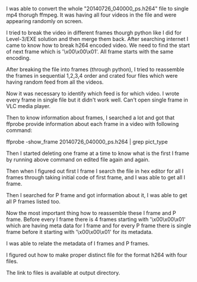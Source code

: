 I was able to convert the whole "20140726_040000_ps.h264" file to single mp4 thorugh ffmpeg.
It was having all four videos in the file and were appearing randomly on screen.

I tried to break the video in different frames thourgh python like I did for Level-3/EXE solution and then merge them back.
After searching internet I came to know how to break h264 encoded video. We need to find the start of next frame which is '\x00\x00\x01'.
All frame starts with the same encoding.

After breaking the file into frames (through python), I tried to reassemble the frames in sequential 1,2,3,4 order and crated four files which were having random feed from all the videos.

Now it was necessary to identify which feed is for which video. I wrote every frame in single file but it didn't work well. Can't open single frame in VLC media player.

Then to know information about frames, I searched a lot and got that ffprobe provide information about each frame in a video with following command:

ffprobe -show_frame 20140726_040000_ps.h264 | grep pict_type 

Then I started deleting one frame at a time to know what is the first I frame by running above command on edited file again and again.

Then when I figured out first I frame I search the file in hex editor for all I frames through taking initial code of first frame, and I was able to get all I frame.

Then I searched for P frame and got information about it, I was able to get all P frames listed too.

Now the most important thing how to reassemble these I frame and P frame. Before every I frame there is 4 frames starting with '\x00\x00\x01' which are having meta data for I frame and for every P frame there is single frame before it starting with '\x00\x00\x01' for its metadata.

I was able to relate the metadata of I frames and P frames.

I figured out how to make proper distinct file for the format h264 with four files.

The link to files is available at output directory.

